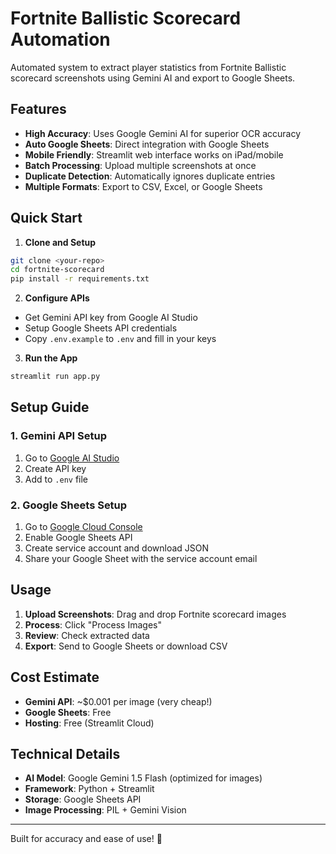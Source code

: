# Fortnite Ballistic Scorecard Automation

Automated system to extract player statistics from Fortnite Ballistic scorecard screenshots using Gemini AI and export to Google Sheets.

## Features

-  **High Accuracy**: Uses Google Gemini AI for superior OCR accuracy
-  **Auto Google Sheets**: Direct integration with Google Sheets
-  **Mobile Friendly**: Streamlit web interface works on iPad/mobile
- **Batch Processing**: Upload multiple screenshots at once
- **Duplicate Detection**: Automatically ignores duplicate entries
-  **Multiple Formats**: Export to CSV, Excel, or Google Sheets

## Quick Start

1. **Clone and Setup**
```bash
git clone <your-repo>
cd fortnite-scorecard
pip install -r requirements.txt
```

2. **Configure APIs**
- Get Gemini API key from Google AI Studio
- Setup Google Sheets API credentials
- Copy `.env.example` to `.env` and fill in your keys

3. **Run the App**
```bash
streamlit run app.py
```

## Setup Guide

### 1. Gemini API Setup
1. Go to [Google AI Studio](https://aistudio.google.com/)
2. Create API key
3. Add to `.env` file

### 2. Google Sheets Setup
1. Go to [Google Cloud Console](https://console.cloud.google.com/)
2. Enable Google Sheets API
3. Create service account and download JSON
4. Share your Google Sheet with the service account email

## Usage

1. **Upload Screenshots**: Drag and drop Fortnite scorecard images
2. **Process**: Click "Process Images" 
3. **Review**: Check extracted data
4. **Export**: Send to Google Sheets or download CSV

## Cost Estimate

- **Gemini API**: ~$0.001 per image (very cheap!)
- **Google Sheets**: Free
- **Hosting**: Free (Streamlit Cloud)

## Technical Details

- **AI Model**: Google Gemini 1.5 Flash (optimized for images)
- **Framework**: Python + Streamlit
- **Storage**: Google Sheets API
- **Image Processing**: PIL + Gemini Vision

---

Built for accuracy and ease of use! 🚀
